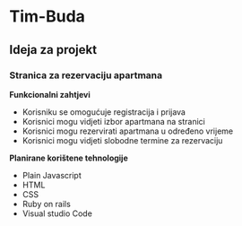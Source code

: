 # Tim-Buda

## Ideja za projekt
### Stranica za rezervaciju apartmana

**Funkcionalni zahtjevi**
* Korisniku se omogućuje registracija i prijava
* Korisnici mogu vidjeti izbor apartmana na stranici
* Korisnici mogu rezervirati apartmana u određeno vrijeme
* Korisnici mogu vidjeti slobodne termine za rezervaciju

**Planirane korištene tehnologije**
* Plain Javascript
* HTML
* CSS
* Ruby on rails
* Visual studio Code
